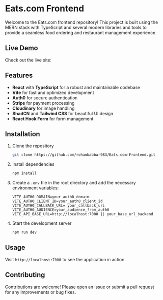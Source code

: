 # Eats.com Frontend

Welcome to the Eats.com frontend repository! This project is built using the MERN stack with TypeScript and several modern libraries and tools to provide a seamless food ordering and restaurant management experience.

## Live Demo
Check out the live site: 

## Features
- **React** with **TypeScript** for a robust and maintainable codebase
- **Vite** for fast and optimized development
- **Auth0** for secure authentication
- **Stripe** for payment processing
- **Cloudinary** for image handling
- **ShadCN** and **Tailwind CSS** for beautiful UI design
- **React Hook Form** for form management

## Installation

1. Clone the repository
    ```bash
    git clone https://github.com/rohanbabbar983/Eats.com-Frontend.git
    ```

2. Install dependencies
    ```bash
    npm install
    ```

3. Create a `.env` file in the root directory and add the necessary environment variables:
    ```env
    VITE_AUTH0_DOMAIN=your_auth0_domain
    VITE_AUTH0_CLIENT_ID=your_auth0_client_id
    VITE_AUTH0_CALLBACK_URL= your_callback_uri
    VITE_AUTH0_AUDIENCE=your_audience_from_auth0
    VITE_API_BASE_URL=http://localhost:7000 || your_base_url_backend
    ```

4. Start the development server
    ```bash
    npm run dev
    ```

## Usage

Visit `http://localhost:7000` to see the application in action.

## Contributing

Contributions are welcome! Please open an issue or submit a pull request for any improvements or bug fixes.


